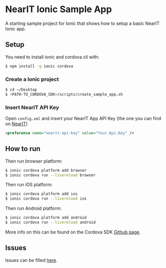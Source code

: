 NearIT Ionic Sample App
=====================

A starting sample project for Ionic that shows how to setup a basic NearIT Ionic app.

## Setup

You need to install ionic and cordova cli with:

```bash
$ npm install -g ionic cordova
```

### Create a Ionic project

```bash
$ cd ~/Desktop
$ <PATH-TO_CORDOVA_SDK>/scripts/create_sample_app.sh
```

### Insert NearIT API Key

Open `config.xml` and insert your NearIT App API Key (the one you can find on [NearIT](go.nearit.com))
```xml
<preference name="nearit-api-key" value="Your.Api.Key" />
```

## How to run

Then run browser platform: 

```bash
$ ionic cordova platform add browser
$ ionic cordova run --livereload browser
```

Then run iOS platform: 

```bash
$ ionic cordova platform add ios
$ ionic cordova run --livereload ios
```

Then run Android platform: 

```bash
$ ionic cordova platform add android
$ ionic cordova run --livereload android
```

More info on this can be found on the Cordova SDK [Github page](https://github.com/nearit/Cordova-SDK/).

## Issues

Issues can be filled [here](https://github.com/nearit/Cordova-SDK/issues).
